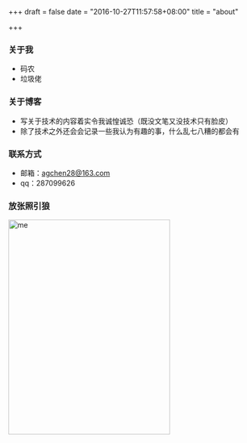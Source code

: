+++
draft = false
date = "2016-10-27T11:57:58+08:00"
title = "about"

+++

### 关于我

* 码农
* 垃圾佬

### 关于博客

* 写关于技术的内容着实令我诚惶诚恐（既没文笔又没技术只有脸皮）
* 除了技术之外还会会记录一些我认为有趣的事，什么乱七八糟的都会有

### 联系方式

* 邮箱：agchen28@163.com
* qq：287099626 

### 放张照引狼
<img src="/imgs/about/me.jpg" width = "320" height = "426" alt="me" align=center />
